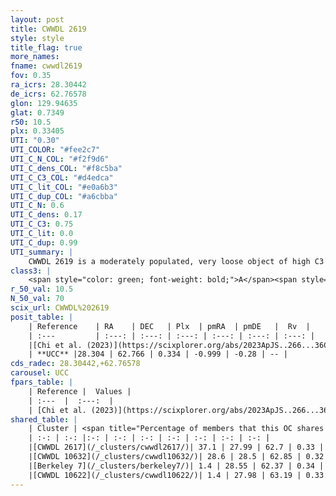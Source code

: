 ```yaml
---
layout: post
title: CWWDL 2619
style: style
title_flag: true
more_names: 
fname: cwwdl2619
fov: 0.35
ra_icrs: 28.30442
de_icrs: 62.76578
glon: 129.94635
glat: 0.7349
r50: 10.5
plx: 0.33405
UTI: "0.30"
UTI_COLOR: "#fee2c7"
UTI_C_N_COL: "#f2f9d6"
UTI_C_dens_COL: "#f8c5ba"
UTI_C_C3_COL: "#d4edca"
UTI_C_lit_COL: "#e0a6b3"
UTI_C_dup_COL: "#a6cbba"
UTI_C_N: 0.6
UTI_C_dens: 0.17
UTI_C_C3: 0.75
UTI_C_lit: 0.0
UTI_C_dup: 0.99
UTI_summary: |
    CWWDL 2619 is a moderately populated, very loose object of high C3 quality. It was recently reported in the literature.This is a unique object, which shares a very small percentage of members with at least one previously reported entry, and a moderate percentage with at least one entry reported in the same catalogue.
class3: |
    <span style="color: green; font-weight: bold;">A</span><span style="color: #FFC300; font-weight: bold;">B</span>
r_50_val: 10.5
N_50_val: 70
scix_url: CWWDL%202619
posit_table: |
    | Reference    | RA    | DEC   | Plx  | pmRA  | pmDE   |  Rv  |
    | :---         | :---: | :---: | :---: | :---: | :---: | :---: |
    |[Chi et al. (2023)](https://scixplorer.org/abs/2023ApJS..266...36C) | 28.302 | 62.786 | 0.337 | -1.01 | -0.301 | -45.453 |
    | **UCC** |28.304 | 62.766 | 0.334 | -0.999 | -0.28 | -- | 
cds_radec: 28.30442,+62.76578
carousel: UCC
fpars_table: |
    | Reference |  Values |
    | :---  |  :---:  |
    | [Chi et al. (2023)](https://scixplorer.org/abs/2023ApJS..266...36C) | `logAge=7.79, Z=0.4` |
shared_table: |
    | Cluster | <span title="Percentage of members that this OC shares with the ones listed">%</span>   | RA   | DEC   | Plx   | pmRA  | pmDE  | Rv | UTI |
    | :-: | :-: |:-: | :-: | :-: | :-: | :-: | :-: | :-: |
    |[CWWDL 2617](/_clusters/cwwdl2617/)| 37.1 | 27.99 | 62.7 | 0.33 | -1.09 | -0.23 | -- |0.3 |
    |[CWWDL 10632](/_clusters/cwwdl10632/)| 28.6 | 28.5 | 62.85 | 0.32 | -1.0 | -0.23 | -- |0.16 |
    |[Berkeley 7](/_clusters/berkeley7/)| 1.4 | 28.55 | 62.37 | 0.34 | -0.98 | -0.21 | -67.13 |0.84 |
    |[CWWDL 10622](/_clusters/cwwdl10622/)| 1.4 | 27.98 | 63.19 | 0.33 | -1.2 | -0.19 | -- |0.08 |
---
```

